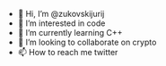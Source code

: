 - 👋 Hi, I’m @zukovskijurij
- 👀 I’m interested in code
- 🌱 I’m currently learning C++
- 💞️ I’m looking to collaborate on crypto
- 📫 How to reach me twitter

<!---
zukovskijurij/zukovskijurij is a ✨ special ✨ repository because its `README.md` (this file) appears on your GitHub profile.
You can click the Preview link to take a look at your changes.
--->
